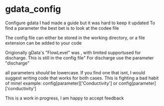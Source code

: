 # gdata_config
Configure gdata
I had made a guide but it was hard to keep it updated
To find a parameter the best bet is to look at the codee file

The config file can either be stored in the working directory, or a file extension can be added to your code

Origionally gData's "FlowLevel" was , with limited supportused for discharge.  This is still in the config file"
For discharge use the parameter "discharge"

all parameters *should* be lowercase.  If you find one that isnt, I would suggest writing code that works for both cases.
This is fighting a bad habit of mine!
example: config[parameter]['Conductivity'] or config[parameter]['conductivity']

This is a work in progress, I am happy to accept feedback

